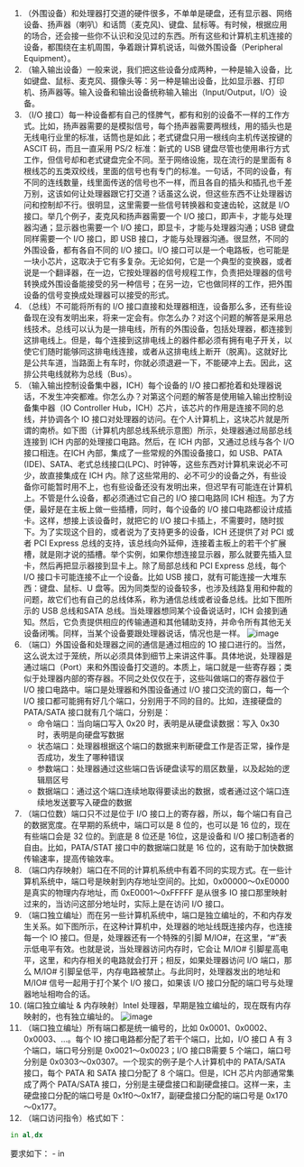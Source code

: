 1. （外围设备）和处理器打交道的硬件很多，不单单是硬盘，还有显示器、网络设备、扬声器（喇叭）和话筒（麦克风)、键盘、鼠标等。有时候，根据应用的场合，还会接一些你不认识和没见过的东西。所有这些和计算机主机连接的设备，都围绕在主机周围，争着跟计算机说话，叫做外围设备（Peripheral Equipment）。
2. （输入输出设备）一般来说，我们把这些设备分成两种，一种是输入设备，比如键盘、鼠标、麦克风、摄像头等：另一种是输出设备，比如显示器、打印机、扬声器等。输入设备和输出设备统称输入输出（Input/Output，I/O）设备。
3. （I/O 接口）每一种设备都有自己的怪脾气，都有和别的设备不一样的工作方式。比如，扬声器需要的是模拟信号，每个扬声器需要两根线，用的插头也是无线电行业里的标准，话筒也是如此；老式键盘只用一根线向主机传送按键的 ASCIT 码，而且一直采用 PS/2 标准：新式的 USB 键盘尽管也使用串行方式工作，但信号却和老式键盘完全不同。至于网络设施，现在流行的是里面有 8 根线芯的五类双绞线，里面的信号也有专门的标准。一句话，不同的设备，有不同的连线数量，线里面传送的信号也不一样，而且各自的插头和插孔也千差万别，这该如何让处理器跟它打交道？话虽这么说，但这些东西不让处理器访问和控制却不行。很明显，这里需要一些信号转换器和变速齿轮，这就是 I/O 接口。举几个例子，麦克风和扬声器需要一个 I/O 接口，即声卡，才能与处理器沟通；显示器也需要一个 I/O 接口，即显卡，才能与处理器沟通；USB 键盘同样需要一个 I/O 接口，即 USB 接口，才能与处理器沟通。很显然，不同的外围设备，都有各自不同的 I/O 接口。I/O 接口可以是一个电路板，也可能是一块小芯片，这取决于它有多复杂。无论如何，它是一个典型的变换器，或者说是一个翻译器，在一边，它按处理器的信号规程工作，负责把处理器的信号转换成外围设备能接受的另一种信号；在另一边，它也做同样的工作，把外围设备的信号变换成处理器可以接受的形式。
4. （总线）不可能将所有的 I/O 接口直接和处理器相连，设备那么多，还有些设备现在没有发明出来，将来一定会有。你怎么办？对这个问题的解答是采用总线技术。总线可以认为是一排电线，所有的外围设备，包括处理器，都连接到这排电线上。但是，每个连接到这排电线上的器件都必须有拥有电子开关，以使它们随时能够同这排电线连接，或者从这排电线上断开（脱离)。这就好比是公共车道，当路面上有车时，你就必须退避一下，不能硬冲上去。因此，这排公共电线就称为总线（Bus）。
5. （输入输出控制设备集中器，ICH）每个设备的 I/O 接口都抢着和处理器说话，不发生冲突都难。你怎么办？对第这个问题的解答是使用输入输出控制设备集中器（IO Controller Hub，ICH）芯片，该芯片的作用是连接不同的总线，并协调各个 IO 接口对处理器的访问。在个人计算机上，这块芯片就是所谓的南桥。如下图（计算机内部总线系统示意图）所示，处理器通过局部总线连接到 ICH 内部的处理接口电路。然后，在 ICH 内部，又通过总线与各个 I/O 接口相连。在ICH 內部，集成了一些常规的外围设备接口，如 USB、PATA (IDE)、SATA、老式总线接口(LPC)、时钟等，这些东西对计算机来说必不可少，故直接集成在 ICH 内。除了这些常用的、必不可少的设备之外，有些设备你可能暂时用不上，也有些设备还没有发明出来，但迟早有可能连在计算机上。不管是什么设备，都必须通过它自己的 I/O 接口电路同 ICH 相连。为了方便，最好是在主板上做一些插槽，同时，每个设备的 I/O 接口电路都设计成插卡。这样，想接上该设备时，就把它的 I/O 接口卡插上，不需要时，随时拔下。为了实现这个目的，或者说为了支持更多的设备，ICH 还提供了对 PCI 或者 PCI Express 总线的支持，该总线向外延伸，连接着主板上的若干个扩展槽，就是刚才说的插槽。举个实例，如果你想连接显示器，那么就要先插入显卡，然后再把显示器接到显卡上。除了局部总线和 PCI Express 总线，每个 I/O 接口卡可能连接不止一个设备。比如 USB 接口，就有可能连接一大堆东西：键盘、鼠标、U 盘等。因为同类型的设备较多，也涉及线路复用和仲裁的问题，故它们也有自己的总线体系，称为通信总线或者设备总线。比如下图所示的 USB 总线和SATA 总线。当处理器想同某个设备说话时，ICH 会接到通知。然后，它负责提供相应的传输通道和其他辅助支持，并命令所有其他无关设备闭嘴。同样，当某个设备要跟处理器说话，情况也是一样。
![image](https://user-images.githubusercontent.com/32811372/205421424-0bd03b7e-e8f4-4d89-b68b-05a09c805648.png)
6. （端口）外国设备和处理器之间的通信是通过相应的 1O 接口进行的。当然，这么说太过于笼统，所以必须具体到细节上来讲这件事。具体地说，处理器是通过端口（Port）来和外围设备打交道的。本质上，端口就是一些寄存器；类似于处理器内部的寄存器。不同之处仅仅在于，这些叫做端口的寄存器位于 I/O 接口电路中。端口是处理器和外围设备通过 I/O 接口交流的窗口，每一个 I/O 接口都可能拥有好几个端口，分别用于不同的目的。比如，连接硬盘的 PATA/SATA 接口就有几个端口，分别是：
    - 命令端口：当向端口写入 0x20 时，表明是从硬盘读数据：写入 0x30 时，表明是向硬盘写数据
    - 状态端口：处理器根据这个端口的数据来判断硬盘工作是否正常，操作是否成功，发生了哪种错误
    - 参数端口：处理器通过这些端口告诉硬盘读写的扇区数量，以及起始的逻辑扇区号
    - 数据端口：通过这个端口连续地取得要读出的数据，或者通过这个端口连续地发送要写入硬盘的数据
7. （端口位数）端口只不过是位于 I/O 接口上的寄存器，所以，每个端口有自己的数据宽度。在早期的系统中，端口可以是 8 位的，也可以是 16 位的，现在有些端口会是 32 位的。到底是 8 位还是 16位，这是设备和 I/O 接口制造者的自由。比如，PATA/STAT 接口中的数据端口就是 16 位的，这有助于加快数据传输速率，提高传输效率。
8. （端口内存映射）端口在不同的计算机系统中有着不同的实现方式。在一些计算机系统中，端口号是映射到内存地址空间的。比如，0x00000～0xE0000 是真实的物理内存地址，而 0xE0001～0xFFFFF 是从很多 IO 接口那里映射过来的，当访问这部分地址时，实际上是在访问 I/O 接口。
9. （端口独立编址）而在另一些计算机系统中，端口是独立编址的，不和内存发生关系。如下图所示，在这种计算机中，处理器的地址线既连接内存，也连接每一个 IO 接口。但是，处理器还有一个特殊的引脚 M/IO#，在这里，“#”表示低电平有效。也就是说，当处理器访问内存时，它会让 M/IO# 引脚星高电平，这里，和内存相关的电路就会打开；相反，如果处理器访问 I/O 端口，那么 M/IO# 引脚呈低平，内存电路被禁止。与此同时，处理器发出的地址和 M/IO# 信号一起用于打个某个 I/O 接口，如果该 I/O 接口分配的端口号与处理器地址相吻合的话。
10. (端口独立编址 & 内存映射）Intel 处理器，早期是独立编址的，现在既有内存映射的，也有独立编址的。
![image](https://user-images.githubusercontent.com/32811372/205427383-d0228259-5eb8-40ef-8d38-d0470e6cdd92.png)
11. （端口独立编址）所有端口都是统一编号的，比如 0x0001、0x0002、0x0003、…。每个 IO 接口电路都分配了若干个端口，比如，I/O 接口 A 有 3 个端口，端口号分别是 0x0021～0x0023；I/O 接口B需要 5 个端口，端口号分别是 0x0303～0x0307。一个现实的例子是个人计算机中的 PATA/SATA 接口，每个 PATA 和 SATA 接口分配了 8 个端口。但是，ICH 芯片内部通常集成了两个 PATA/SATA 接口，分别是主硬盘接口和副硬盘接口。这样一来，主硬盘接口分配的端口号是 0x1f0～0x1f7，副硬盘接口分配的端口号是 0x170～0x177。
12. （端口访问指令）格式如下：
``` asm
in al,dx
```
要求如下：
    - in 
